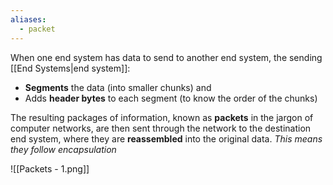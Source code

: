 ```yaml
---
aliases:
  - packet
---
```

When one end system has data to send to another end system, the sending [[End Systems|end system]]:

- **Segments** the data (into smaller chunks) and
- Adds **header bytes** to each segment (to know the order of the chunks)

The resulting packages of information, known as **packets** in the jargon of computer networks, are then sent through the network to the destination end system, where they are **reassembled** into the original data. *This means they follow encapsulation* 

![[Packets - 1.png]]